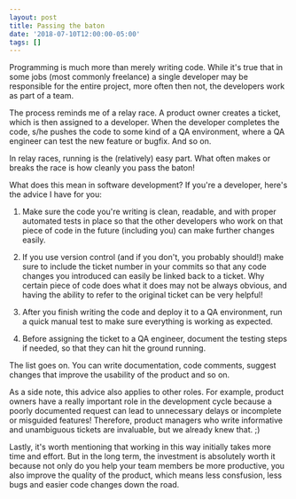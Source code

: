 ```yaml
---
layout: post
title: Passing the baton
date: '2018-07-10T12:00:00-05:00'
tags: []
---
```

Programming is much more than merely writing code. While it's true that in some jobs (most commonly freelance) a single developer may be responsible for the entire project, more often then not, the developers work as part of a team.

The process reminds me of a relay race. A product owner creates a ticket, which is then assigned to a developer. When the developer completes the code, s/he pushes the code to some kind of a QA environment, where a QA engineer can test the new feature or bugfix. And so on.

In relay races, running is the (relatively) easy part. What often makes or breaks the race is how cleanly you pass the baton!

What does this mean in software development? If you're a developer, here's the advice I have for you:

1. Make sure the code you're writing is clean, readable, and with proper automated tests in place so that the other developers who work on that piece of code in the future (including you) can make further changes easily.

2. If you use version control (and if you don't, you probably should!) make sure to include the ticket number in your commits so that any code changes you introduced can easily be linked back to a ticket. Why certain piece of code does what it does may not be always obvious, and having the ability to refer to the original ticket can be very helpful!

3. After you finish writing the code and deploy it to a QA environment, run a quick manual test to make sure everything is working as expected.

4. Before assigning the ticket to a QA engineer, document the testing steps if needed, so that they can hit the ground running.

The list goes on. You can write documentation, code comments, suggest changes that improve the usability of the product and so on.

As a side note, this advice also applies to other roles. For example, product owners have a really important role in the development cycle because a poorly documented request can lead to unnecessary delays or incomplete or misguided features! Therefore, product managers who write informative and unambiguous tickets are invaluable, but we already knew that. ;)

Lastly, it's worth mentioning that working in this way initially takes more time and effort. But in the long term, the investment is absolutely worth it because not only do you help your team members be more productive, you also improve the quality of the product, which means less consfusion, less bugs and easier code changes down the road.
